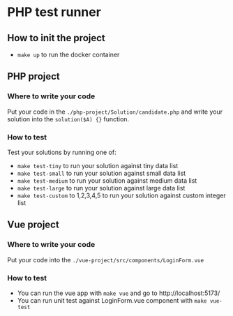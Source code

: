 # PHP test runner

## How to init the project
- ```make up``` to run the docker container

## PHP project
### Where to write your code
Put your code in the ```./php-project/Solution/candidate.php``` and write your solution into the ```solution($A) {}``` function.

### How to test
Test your solutions by running one of:
- ```make test-tiny``` to run your solution against tiny data list
- ```make test-small``` to run your solution against small data list
- ```make test-medium``` to run your solution against medium data list
- ```make test-large``` to run your solution against large data list
- ```make test-custom``` to 1,2,3,4,5 to run your solution against custom integer list

## Vue project
### Where to write your code
Put your code into the ```./vue-project/src/components/LoginForm.vue```

### How to test
- You can run the vue app with ```make vue``` and go to http://localhost:5173/
- You can run unit test against LoginForm.vue component with ```make vue-test```
